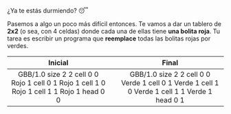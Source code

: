 ¿Ya te estás durmiendo? :sleeping:

Pasemos a algo un poco más difícil entonces. Te vamos a dar un tablero de **2x2** (o sea, con 4 celdas) donde cada una de ellas tiene **una bolita roja**. Tu tarea es escribir un programa que **reemplace** todas las bolitas rojas por verdes.

<table class= "table" style="width:100%">
  <thead>
  <tr>
    <th style="text-align: center">Inicial</th>
    <th style="text-align: center"></th> 
    <th style="text-align: center">Final</th>
  </tr>
  </thead>
  <tbody>
  <tr>
    <td style="text-align: center">  
      <gs-board>
        GBB/1.0
        size 2 2
        cell 0 0 Rojo 1
        cell 0 1 Rojo 1
        cell 1 0 Rojo 1
        cell 1 1 Rojo 1
        head 0 0
      </gs-board>
    </td>
    <td style="text-align: center"><i class="fa fa-arrow-right"></i></td> 
    <td style="text-align: center">
      <gs-board>
        GBB/1.0
        size 2 2
        cell 0 0 Verde 1
        cell 0 1 Verde 1
        cell 1 0 Verde 1
        cell 1 1 Verde 1
        head 0 1
      </gs-board>
    </td>
  </tr>
  <tbody>
</table>